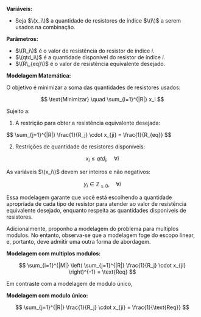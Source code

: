 **Variáveis:**

- Seja $\(x_i\)$ a quantidade de resistores de índice $\(i\)$ a serem usados na combinação.

**Parâmetros:**

- $\(R_i\)$ é o valor de resistência do resistor de índice $i$.
- $\(qtd_i\)$ é a quantidade disponível do resistor de índice $i$.
- $\(R\_{eq}\)$ é o valor de resistência equivalente desejado.

**Modelagem Matemática:**

O objetivo é minimizar a soma das quantidades de resistores usados:

$$
\text{Minimizar} \quad \sum_{i=1}^{|R|} x_i
$$

Sujeito a:

1. A restrição para obter a resistência equivalente desejada:

$$
\sum_{j=1}^{|R|} \frac{1}{R_j} \cdot x_{ji} = \frac{1}{R\_{eq}\}
$$

2. Restrições de quantidade de resistores disponíveis:

$$
x_i \leq qtd_i, \quad \forall i
$$

As variáveis $\(x_i\)$ devem ser inteiros e não negativos:

$$
y_i \in \mathbb{Z}_{\geq 0}, \quad \forall i
$$

Essa modelagem garante que você está escolhendo a quantidade apropriada de cada tipo de resistor para atender ao valor de resistência equivalente desejado, enquanto respeita as quantidades disponíveis de resistores.

Adicionalmente, proponho a modelagem do problema para multiplos modulos. No entanto, observa-se que a modelagem foge do escopo linear, e, portanto, deve admitir uma outra forma de abordagem.

**Modelagem com multiplos modulos:**

$$
\sum_{i=1}^{|M|} \left( \sum_{j=1}^{|R|} \frac{1}{R_j} \cdot x_{ji} \right)^{-1} = \text{Req}
$$

Em contraste com a modelagem de modulo único,

**Modelagem com modulo único:**

$$
\sum_{j=1}^{|R|} \frac{1}{R_j} \cdot x_{ji} = \frac{1}{\text{Req}}
$$
